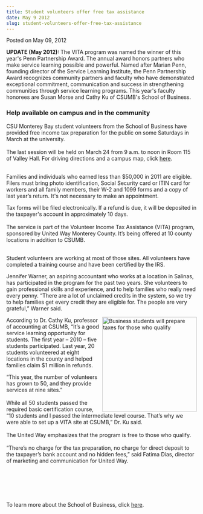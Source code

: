 ```yaml
---
title: Student volunteers offer free tax assistance
date: May 9 2012
slug: student-volunteers-offer-free-tax-assistance
---
```


  



<span class="date">Posted on May 09, 2012    </span>
<p class="small"><strong>UPDATE (May 2012):&#xA0;</strong>The VITA
program was named the winner of this year&apos;s Penn Partnership Award.
The annual award&#xA0;honors partners who make service learning
possible and powerful. Named after Marian Penn, founding director
of the Service Learning Institute, the Penn Partnership Award
recognizes community partners and faculty who have demonstrated
exceptional commitment, communication and success in strengthening
communities through service learning programs. This year&apos;s faculty
honorees are Susan Morse and Cathy Ku of CSUMB&apos;s School of
Business.&#xA0;</p>
<h3>Help available on campus and in the community</h3>
<p>CSU Monterey Bay student volunteers from the School of Business
have provided free income tax preparation for the public on some
Saturdays in March at the university.<br>
<br>
The last session will be held on March 24 from 9 a.m. to noon in
Room 115 of Valley Hall. For driving directions and a campus map,
click <a href="https://csumb.edu/map" rel="nofollow">here</a>.&#xA0;</br></br></p>
<p>Families and individuals who earned less than $50,000 in 2011
are eligible. Filers must bring photo identification, Social
Security card or ITIN card for workers and all family members,
their W-2 and 1099 forms and a copy of last year&#x2019;s return. It&apos;s not
necessary to make an appointment.</p>
<p>Tax forms will be filed electronically. If a refund is due, it
will be deposited in the taxpayer&apos;s account in approximately 10
days.<br>
<br>
The service is part of the Volunteer Income Tax Assistance (VITA)
program, sponsored by United Way Monterey County. It&#x2019;s being
offered at 10 county locations in addition to CSUMB.&#xA0;</br></br></p>
<p>Student volunteers are working at most of those sites.&#xA0;All
volunteers have completed a training course and have been certified
by the IRS.</p>
<p>Jennifer Warner, an aspiring accountant who works at a location
in Salinas, has participated in the program for the past two years.
She volunteers to gain professional skills and experience, and to
help families who really need every penny. &#x201C;There are a lot of
unclaimed credits in the system, so we try to help families get
every credit they are eligible for. The people are very grateful,&#x201D;
Warner said. &#xA0;</p>
<p><img alt="Business students will prepare taxes for those who qualify" src="https://news.csumb.edu/sites/default/files/65/attachments/news/images/income_tax_1.jpg" style="float:right; width:250px; height:250px">According to Dr.
Cathy Ku, professor of accounting at CSUMB, &#x201C;It&#x2019;s a good service
learning opportunity for students. The first year &#x2013; 2010 &#x2013; five
students participated. Last year, 20 students volunteered at eight
locations in the county and helped families claim $1 million in
refunds.</img></p>
<p>&#x201C;This year, the number of volunteers has grown to 50, and they
provide services at nine sites.&#x201D;<br>
<br>
While all 50 students passed the required basic certification
course, &#x201C;10 students and I passed the intermediate level course.
That&#x2019;s why we were able to set up a VITA site at CSUMB,&#x201D; Dr. Ku
said.<br>
<br>
The United Way emphasizes that the program is free to those who
qualify.<br>
<br>
&#x201C;There&#x2019;s no charge for the tax preparation, no charge for direct
deposit to the taxpayer&#x2019;s bank account and no hidden fees,&#x201D; said
Fatima Dias, director of marketing and communication for United
Way.</br></br></br></br></br></br></p>
<p>To learn more about the School of Business, click <a href="https://business.csumb.edu/" rel="nofollow">here</a>.</p>





```
